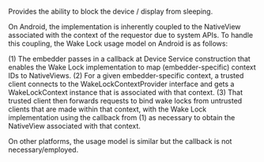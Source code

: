 Provides the ability to block the device / display from sleeping.

On Android, the implementation is inherently coupled to the NativeView
associated with the context of the requestor due to system APIs. To handle
this coupling, the Wake Lock usage model on Android is as follows:

(1) The embedder passes in a callback at Device Service construction that
enables the Wake Lock implementation to map (embedder-specific) context IDs to
NativeViews.
(2) For a given embedder-specific context, a trusted client
connects to the WakeLockContextProvider interface and gets a
WakeLockContext instance that is associated with that context.
(3) That trusted client then forwards requests to bind wake locks from
untrusted clients that are made within that context, with the Wake Lock
implementation using the callback from (1) as necessary to obtain the
NativeView associated with that context.

On other platforms, the usage model is similar but the callback is not
necessary/employed.
